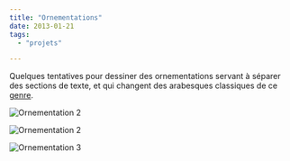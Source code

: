 ```yaml
---
title: "Ornementations"
date: 2013-01-21
tags:
  - "projets"

---
```


Quelques tentatives pour dessiner des ornementations servant à séparer des sections de texte, et qui changent des arabesques classiques de ce [genre](http://www.fontsquirrel.com/fonts/Nymphette).

![Ornementation 2](/img/tumblr_inline_mgymmgBZq81rpu9n9.png)

![Ornementation 2](/img/tumblr_inline_mgymo1ey7W1rpu9n9-e1425388109863.png)

![Ornementation 3](/img/tumblr_inline_mgymu16Pl51rpu9n9.png)
